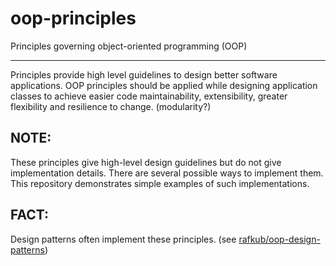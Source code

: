 # oop-principles
Principles governing object-oriented programming (OOP)

---

Principles provide high level guidelines to design better software applications.
OOP principles should be applied while designing application classes to achieve easier code maintainability, 
extensibility, greater flexibility and resilience to change. (modularity?)

## NOTE:

These principles give high-level design guidelines but do not give implementation details. 
There are several possible ways to implement them.
This repository demonstrates simple examples of such implementations.

## FACT:

Design patterns often implement these principles.
(see [rafkub/oop-design-patterns](https://github.com/rafkub/oop-design-patterns))